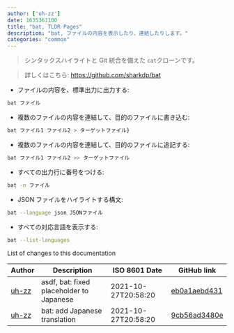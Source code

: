 ```yaml
---
author: ['uh-zz']
date: 1635361100
title: "bat, TLDR Pages"
description: "bat, ファイルの内容を表示したり、連結したりします。"
categories: "common"
---
```

> シンタックスハイライトと Git 統合を備えた `cat`クローンです。

> 詳しくはこちら: <https://github.com/sharkdp/bat>

- ファイルの内容を、標準出力に出力する:

```bash
bat ファイル
```

- 複数のファイルの内容を連結して、目的のファイルに書き込む:

```bash
bat ファイル1 ファイル2 > ターゲットファイル}
```

- 複数のファイルの内容を連結して、目的のファイルに追記する:

```bash
bat ファイル1 ファイル2 >> ターゲットファイル
```

- すべての出力行に番号をつける:

```bash
bat -n ファイル
```

- JSON ファイルをハイライトする構文:

```bash
bat --language json JSONファイル
```

- すべての対応言語を表示する:

```bash
bat --list-languages
```
List of changes to this documentation


Author | Description | ISO 8601 Date | GitHub link
------|-----|-----|-----
[uh-zz](mailto:uhzz.contact@gmail.com) | asdf, bat: fixed placeholder to Japanese | 2021-10-27T20:58:20 | [eb0a1aebd431](https://github.com/tldr-pages/tldr/commit/eb0a1aebd4315eb8245007a446f4b46a988d977d)
[uh-zz](mailto:uhzz.contact@gmail.com) | bat: add Japanese translation | 2021-10-27T20:58:20 | [9cb56ad3480e](https://github.com/tldr-pages/tldr/commit/9cb56ad3480e7147671e14ed7cdc73dda313523b)

